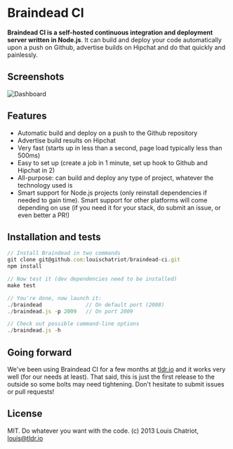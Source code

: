 Braindead CI
============

**Braindead CI is a self-hosted continuous integration and deployment
server written in Node.js**. It can build and deploy your code
automatically upon a push on Github, advertise builds on Hipchat and do that quickly and painlessly.

## Screenshots
<img src="http://i.imgur.com/Ojq7w9Y.png" alt="Dashboard">

## Features
* Automatic build and deploy on a push to the Github repository
* Advertise build results on Hipchat
* Very fast (starts up in less than a second, page load typically less than 500ms)
* Easy to set up (create a job in 1 minute, set up hook to Github and Hipchat in 2)
* All-purpose: can build and deploy any type of project, whatever the technology used
  is
* Smart support for Node.js projects (only reinstall dependencies if
  needed to gain time). Smart support for other platforms will come
depending on use (if you need it for your stack, do submit an issue, or even better a PR!)


## Installation and tests
```javascript
// Install Braindead in two commands
git clone git@github.com:louischatriot/braindead-ci.git
npm install

// Now test it (dev dependencies need to be installed)
make test

// You're done, now launch it:
./braindead              // On default port (2008)
./braindead.js -p 2009   // On port 2009

// Check out possible command-line options
./braindead.js -h
```


## Going forward
We've been using Braindead CI for a few months at <a href="http://tldr.io" target="_blank">tldr.io</a> and it works very well (for our needs at least). That said, this is just the first release to the outside so some bolts may need tightening. Don't hesitate to submit issues or pull requests!


## License
MIT. Do whatever you want with the code.
(c) 2013 Louis Chatriot, louis@tldr.io

